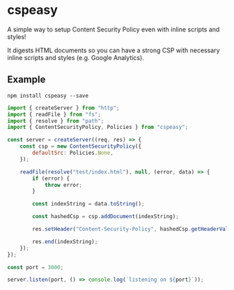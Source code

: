 # cspeasy

A simple way to setup Content Security Policy even with inline scripts and styles!

It digests HTML documents so you can have a strong CSP with necessary inline scripts and styles (e.g. Google Analytics).

## Example

`npm install cspeasy --save`

```javascript
import { createServer } from "http";
import { readFile } from "fs";
import { resolve } from "path";
import { ContentSecurityPolicy, Policies } from "cspeasy";

const server = createServer((req, res) => {
    const csp = new ContentSecurityPolicy({
        defaultSrc: Policies.None,
    });

    readFile(resolve("test/index.html"), null, (error, data) => {
        if (error) {
            throw error;            
        }

        const indexString = data.toString();

        const hashedCsp = csp.addDocument(indexString);

        res.setHeader("Content-Security-Policy", hashedCsp.getHeaderValue());

        res.end(indexString);
    });
});

const port = 3000;

server.listen(port, () => console.log(`listening on ${port}`));
```


